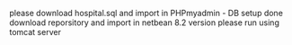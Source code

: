 please download hospital.sql and import in PHPmyadmin - DB setup done
download reporsitory and import in netbean 8.2 version
please run using tomcat server
